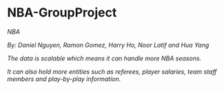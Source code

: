 # NBA-GroupProject

*NBA*<br>
 
*By: Daniel Nguyen, Ramon Gomez, Harry Ho, Noor Latif and Hua Yang*<br>


*The data is scalable which means it can handle more NBA seasons.*<br>

*It can also hold more entities such as referees, player salaries, team staff members and play-by-play information.*<br>
 
